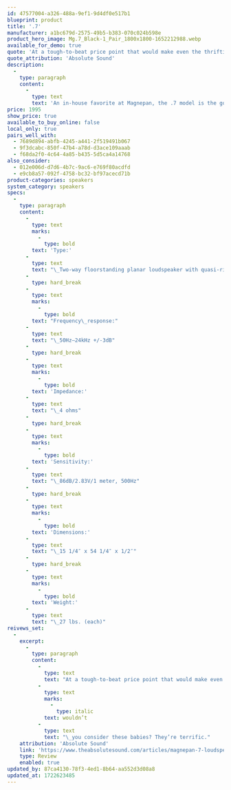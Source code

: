 ```yaml
---
id: 47577004-a326-488a-9ef1-9d4df0e517b1
blueprint: product
title: '.7'
manufacturer: a1bc679d-2575-49b5-b383-070c024b598e
product_hero_image: Mg.7_Black-1_Pair_1800x1800-1652212988.webp
available_for_demo: true
quote: 'At a tough-to-beat price point that would make even the thriftiest loudspeaker lovers open their wallets'
quote_attribution: 'Absolute Sound'
description:
  -
    type: paragraph
    content:
      -
        type: text
        text: 'An in-house favorite at Magnepan, the .7 model is the go-to speaker for those who are looking for world class sound at a reasonable price.'
price: 1995
show_price: true
available_to_buy_online: false
local_only: true
pairs_well_with:
  - 7689d894-abfb-4245-a441-2f519491b067
  - 9f3dcabc-850f-47b4-a78d-d3ace109aaab
  - f68da2f0-4c64-4a85-b435-5d5ca4a14768
also_consider:
  - 012e006d-d7d6-4b7c-9ac6-e769f80acdfd
  - e9cb8a57-092f-4758-bc32-bf97acecd71b
product-categories: speakers
system_category: speakers
specs:
  -
    type: paragraph
    content:
      -
        type: text
        marks:
          -
            type: bold
        text: 'Type:'
      -
        type: text
        text: "\_Two-way floorstanding planar loudspeaker with quasi-ribbon tweeter and quasi-ribbon mid/woofer"
      -
        type: hard_break
      -
        type: text
        marks:
          -
            type: bold
        text: "Frequency\_response:"
      -
        type: text
        text: "\_50Hz–24kHz +/-3dB"
      -
        type: hard_break
      -
        type: text
        marks:
          -
            type: bold
        text: 'Impedance:'
      -
        type: text
        text: "\_4 ohms"
      -
        type: hard_break
      -
        type: text
        marks:
          -
            type: bold
        text: 'Sensitivity:'
      -
        type: text
        text: "\_86dB/2.83V/1 meter, 500Hz"
      -
        type: hard_break
      -
        type: text
        marks:
          -
            type: bold
        text: 'Dimensions:'
      -
        type: text
        text: "\_15 1/4″ x 54 1/4″ x 1/2″"
      -
        type: hard_break
      -
        type: text
        marks:
          -
            type: bold
        text: 'Weight:'
      -
        type: text
        text: "\_27 lbs. (each)"
reivews_set:
  -
    excerpt:
      -
        type: paragraph
        content:
          -
            type: text
            text: "At a tough-to-beat price point that would make even the thriftiest loudspeaker lovers open their wallets, the .7s become even more attractive when you consider that Magnepan is also offering a 30-day in-home trial and a money-back guarantee. Whether you’re in the market for a starter pair of high-quality speakers, or have the proverbial champagne taste on a beer budget (or both!), why\_"
          -
            type: text
            marks:
              -
                type: italic
            text: wouldn’t
          -
            type: text
            text: "\_you consider these babies? They’re terrific."
    attribution: 'Absolute Sound'
    link: 'https://www.theabsolutesound.com/articles/magnepan-7-loudspeaker'
    type: Review
    enabled: true
updated_by: 87ca4130-78f3-4ed1-8b64-aa552d3d08a8
updated_at: 1722623485
---
```

